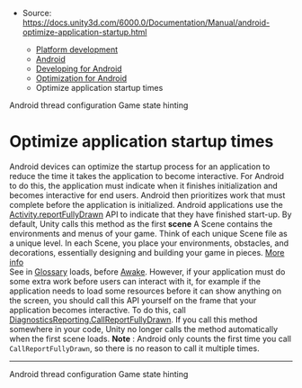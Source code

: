 * Source: https://docs.unity3d.com/6000.0/Documentation/Manual/android-optimize-application-startup.html

  * [Platform development ](https://docs.unity3d.com/6000.0/Documentation/Manual/PlatformSpecific.html)
  * [Android](https://docs.unity3d.com/6000.0/Documentation/Manual/android.html)
  * [Developing for Android](https://docs.unity3d.com/6000.0/Documentation/Manual/android-developing.html)
  * [Optimization for Android](https://docs.unity3d.com/6000.0/Documentation/Manual/android-optimization.html)
  * Optimize application startup times


[](https://docs.unity3d.com/6000.0/Documentation/Manual/android-thread-configuration.html)
Android thread configuration
[](https://docs.unity3d.com/6000.0/Documentation/Manual/android-game-state-hinting.html)
Game state hinting
# Optimize application startup times
Android devices can optimize the startup process for an application to reduce the time it takes the application to become interactive. For Android to do this, the application must indicate when it finishes initialization and becomes interactive for end users. Android then prioritizes work that must complete before the application is initialized.
Android applications use the [Activity.reportFullyDrawn](https://developer.android.com/reference/android/app/Activity#reportFullyDrawn\(\)) API to indicate that they have finished start-up. By default, Unity calls this method as the first **scene** A Scene contains the environments and menus of your game. Think of each unique Scene file as a unique level. In each Scene, you place your environments, obstacles, and decorations, essentially designing and building your game in pieces. [More info](https://docs.unity3d.com/6000.0/Documentation/Manual/CreatingScenes.html)  
See in [Glossary](https://docs.unity3d.com/6000.0/Documentation/Manual/Glossary.html#Scene) loads, before [Awake](https://docs.unity3d.com/6000.0/Documentation/ScriptReference/MonoBehaviour.Awake.html). However, if your application must do some extra work before users can interact with it, for example if the application needs to load some resources before it can show anything on the screen, you should call this API yourself on the frame that your application becomes interactive. To do this, call [DiagnosticsReporting.CallReportFullyDrawn](https://docs.unity3d.com/6000.0/Documentation/ScriptReference/Android.DiagnosticsReporting.CallReportFullyDrawn.html). If you call this method somewhere in your code, Unity no longer calls the method automatically when the first scene loads.
**Note** : Android only counts the first time you call `CallReportFullyDrawn`, so there is no reason to call it multiple times.
* * *
[](https://docs.unity3d.com/6000.0/Documentation/Manual/android-thread-configuration.html)
Android thread configuration
[](https://docs.unity3d.com/6000.0/Documentation/Manual/android-game-state-hinting.html)
Game state hinting
